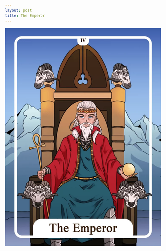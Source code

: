 ```yaml
---
layout: post
title: The Emperor
---
```


![](../images/4-The-Emperor-Tarot-Card-Meaning-732x1024.webp)
